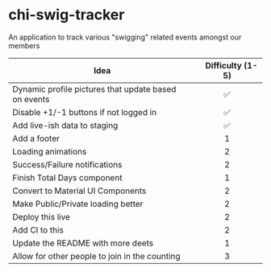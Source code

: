 # chi-swig-tracker
An application to track various "swigging" related events amongst our members

                                        Idea                                          |     Difficulty (1-5)
|                                    -----------                                      |          :----:
| Dynamic profile pictures that update based on events                                | :white_check_mark:
| Disable +1/-1 buttons if not logged in                                              | :white_check_mark:
| Add live-ish data to staging                                                        | :white_check_mark:
| Add a footer                                                                        | 1
| Loading animations                                                                  | 2
| Success/Failure notifications                                                       | 2
| Finish Total Days component                                                         | 1
| Convert to Material UI Components                                                   | 2
| Make Public/Private loading better                                                  | 2
| Deploy this live                                                                    | 2
| Add CI to this                                                                      | 2
| Update the README with more deets                                                   | 1
| Allow for other people to join in the counting                                      | 3
